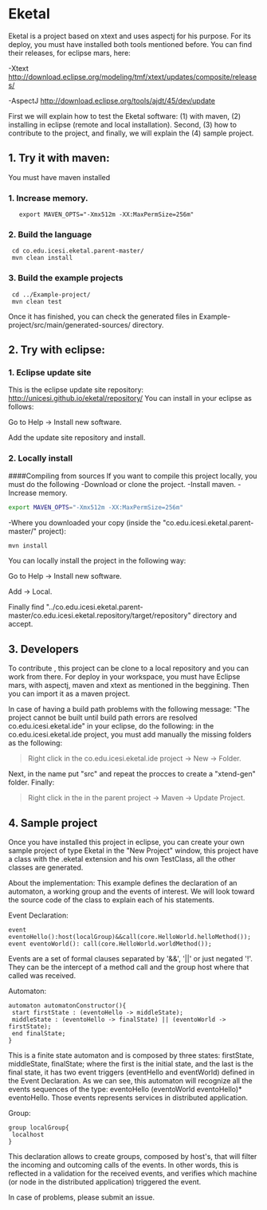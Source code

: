 # Eketal
  Eketal is a project based on xtext and uses aspectj for his purpose. For its deploy, you must have installed both tools mentioned before.
  You can find their releases, for eclipse mars, here:


  -Xtext http://download.eclipse.org/modeling/tmf/xtext/updates/composite/releases/
  
  -AspectJ http://download.eclipse.org/tools/ajdt/45/dev/update

  First we will explain how to test the Eketal software: (1) with maven, (2) installing in eclipse (remote and local installation). Second, (3) how to contribute to the project, and finally, we will explain the (4) sample project.

## 1. Try it with maven:

You must have maven installed

### 1. Increase memory.

```
   export MAVEN_OPTS="-Xmx512m -XX:MaxPermSize=256m"
```

### 2. Build the language

```
 cd co.edu.icesi.eketal.parent-master/
 mvn clean install
```

### 3. Build the example projects

```
 cd ../Example-project/
 mvn clean test
```
 Once it has finished, you can check the generated files in Example-project/src/main/generated-sources/ directory.

## 2. Try with eclipse:

### 1. Eclipse update site
  This is the eclipse update site repository: http://unicesi.github.io/eketal/repository/
  You can install in your eclipse as follows:

   Go to Help -> Install new software.
   
   Add the update site repository and install.

### 2. Locally install
####Compiling from sources
  If you want to compile this project locally, you must do the following
  -Download or clone the project.
  -Install maven.
  -Increase memory.
  
```bash
export MAVEN_OPTS="-Xmx512m -XX:MaxPermSize=256m"
```
  -Where you downloaded your copy (inside the "co.edu.icesi.eketal.parent-master/" project):
```bash
mvn install
```

You can locally install the project in the following way:

  Go to Help -> Install new software.

  Add -> Local.

Finally find "../co.edu.icesi.eketal.parent-master/co.edu.icesi.eketal.repository/target/repository" directory and accept.

## 3. Developers
  To contribute , this project can be clone to a local repository and you can work from there.
  For deploy in your workspace, you must have Eclipse mars, with aspectj, maven and xtext as mentioned in the beggining. Then you can import it as a maven project.
   
   In case of having a build path problems with the following message: "The project cannot be built until build path errors are resolved  co.edu.icesi.eketal.ide" in your eclipse, do the following: in the co.edu.icesi.eketal.ide project, you must add manually the missing folders as the following: 
   >Right click in the co.edu.icesi.eketal.ide project -> New -> Folder.
   
   Next, in the name put "src" and repeat the procces to create a "xtend-gen" folder. Finally:
   >Right click in the in the parent project -> Maven -> Update Project.

## 4. Sample project
  
   Once you have installed this project in eclipse, you can create your own sample project of type Eketal in the "New Project" window, this project have a class with the .eketal extension and his own TestClass, all the other classes are generated.
   
   About the implementation: This example defines the declaration of an automaton, a working group and the events of interest. We will look toward the source code of the class to explain each of his statements.
   
   Event Declaration:
   ```
   event eventoHello():host(localGroup)&&call(core.HelloWorld.helloMethod());
   event eventoWorld(): call(core.HelloWorld.worldMethod());
   ```
   Events are a set of formal clauses separated by '&&', '||' or just negated '!'. They can be the intercept of a method call and the group host where that called was received.

   Automaton:
   
   ```
   automaton automatonConstructor(){
    start firstState : (eventoHello -> middleState);
    middleState : (eventoHello -> finalState) || (eventoWorld -> firstState);
    end finalState;
   }
   ```
   This is a finite state automaton and is composed by three states: firstState, middleState, finalState; where the first is the initial state, and the last is the final state, it has two event triggers (eventHello and eventWorld) defined in the Event Declaration. As we can see, this automaton will recognize all the events sequences of the type: eventoHello (eventoWorld eventoHello)* eventoHello. Those events represents services in distributed application.
   
   Group:
   ```
   group localGroup{
    localhost
   }
   ```
   This declaration allows to create groups, composed by host's, that will filter the incoming and outcoming calls of the events. In other words, this is reflected in a validation for the received events, and verifies which machine (or node in the distributed application) triggered the event.
   
   
   In case of problems, please submit an issue.
